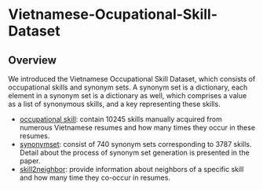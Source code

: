 # Vietnamese-Ocupational-Skill-Dataset

## Overview
We introduced the Vietnamese Occupational Skill Dataset, which consists of occupational skills and synonym sets. A synonym set is a dictionary, each element in a synonym set is a dictionary as well, which comprises a value as a list of synonymous skills, and a key representing these skills.
*  [occupational skill](https://github.com/CaoHaiNam/Vietnamese-Ocupational-Skill-Dataset/blob/main/raw_skill_terms.txt): contain 10245 skills manually acquired from numerous Vietnamese resumes and how many times they occur in these resumes.
* [synonymset](https://github.com/CaoHaiNam/Vietnamese-Ocupational-Skill-Dataset/blob/main/synonymSet.json): consist of 740 synonym sets corresponding to 3787 skills. Detail about the process of synonym set generation is presented in the paper.
* [skill2neighbor](https://github.com/CaoHaiNam/Vietnamese-Occupational-Skill-Dataset/blob/main/skill2neighbor.json): provide information about neighbors of a specific skill and how many time they co-occur in resumes. 
